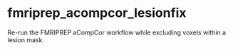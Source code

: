 # fmriprep_acompcor_lesionfix
Re-run the FMRIPREP aCompCor workflow while excluding voxels within a lesion mask.
